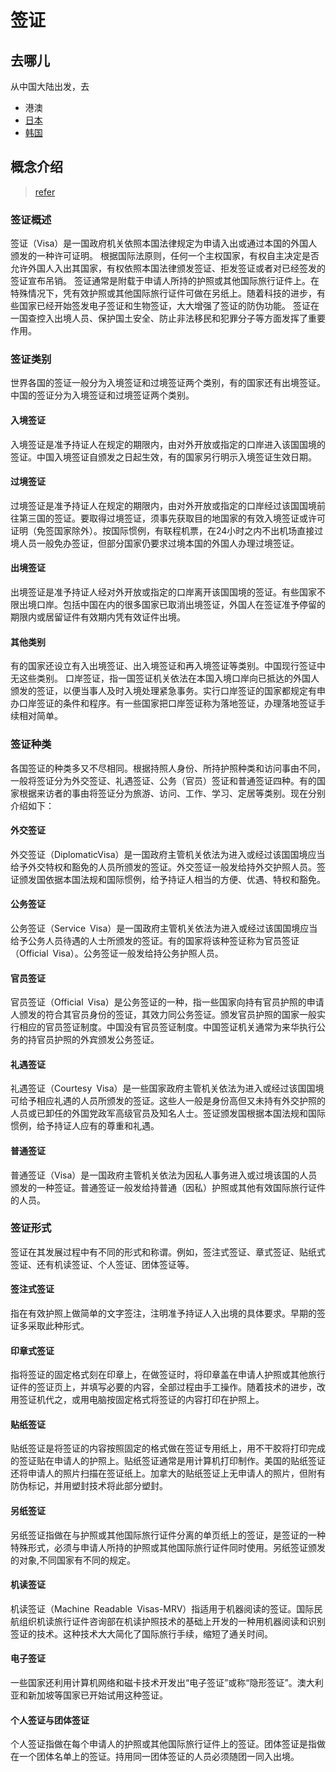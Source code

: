 # 签证

## 去哪儿

从中国大陆出发，去

- 港澳
- [日本](./abroad/asia/japan#签证)
- [韩国](./abroad/asia/korean#签证)

## 概念介绍

> [refer](http://cs.mfa.gov.cn/zggmcg/cgqz/cgqzjj_660464/)

### 签证概述

签证（Visa）是一国政府机关依照本国法律规定为申请入出或通过本国的外国人颁发的一种许可证明。
根据国际法原则，任何一个主权国家，有权自主决定是否允许外国人入出其国家，有权依照本国法律颁发签证、拒发签证或者对已经签发的签证宣布吊销。
签证通常是附载于申请人所持的护照或其他国际旅行证件上。在特殊情况下，凭有效护照或其他国际旅行证件可做在另纸上。随着科技的进步，有些国家已经开始签发电子签证和生物签证，大大增强了签证的防伪功能。
签证在一国查控入出境人员、保护国土安全、防止非法移民和犯罪分子等方面发挥了重要作用。

### 签证类别

世界各国的签证一般分为入境签证和过境签证两个类别，有的国家还有出境签证。中国的签证分为入境签证和过境签证两个类别。

#### 入境签证

入境签证是准予持证人在规定的期限内，由对外开放或指定的口岸进入该国国境的签证。中国入境签证自颁发之日起生效，有的国家另行明示入境签证生效日期。

#### 过境签证

过境签证是准予持证人在规定的期限内，由对外开放或指定的口岸经过该国国境前往第三国的签证。要取得过境签证，须事先获取目的地国家的有效入境签证或许可证明（免签国家除外）。按国际惯例，有联程机票，在24小时之内不出机场直接过境人员一般免办签证，但部分国家仍要求过境本国的外国人办理过境签证。

#### 出境签证

出境签证是准予持证人经对外开放或指定的口岸离开该国国境的签证。有些国家不限出境口岸。包括中国在内的很多国家已取消出境签证，外国人在签证准予停留的期限内或居留证件有效期内凭有效证件出境。

#### 其他类别

有的国家还设立有入出境签证、出入境签证和再入境签证等类别。中国现行签证中无这些类别。
口岸签证，指一国签证机关依法在本国入境口岸向已抵达的外国人颁发的签证，以便当事人及时入境处理紧急事务。实行口岸签证的国家都规定有申办口岸签证的条件和程序。有一些国家把口岸签证称为落地签证，办理落地签证手续相对简单。

### 签证种类

各国签证的种类多又不尽相同。根据持照人身份、所持护照种类和访问事由不同，一般将签证分为外交签证、礼遇签证、公务（官员）签证和普通签证四种。有的国家根据来访者的事由将签证分为旅游、访问、工作、学习、定居等类别。现在分别介绍如下：

#### 外交签证

外交签证（DiplomaticVisa）是一国政府主管机关依法为进入或经过该国国境应当给予外交特权和豁免的人员所颁发的签证。外交签证一般发给持外交护照人员。签证颁发国依据本国法规和国际惯例，给予持证人相当的方便、优遇、特权和豁免。

#### 公务签证

公务签证（Service Visa）是一国政府主管机关依法为进入或经过该国国境应当给予公务人员待遇的人士所颁发的签证。有的国家将该种签证称为官员签证（Official Visa）。公务签证一般发给持公务护照人员。

#### 官员签证

官员签证（Official Visa）是公务签证的一种，指一些国家向持有官员护照的申请人颁发的符合其官员身份的签证，其效力同公务签证。颁发官员护照的国家一般实行相应的官员签证制度。中国没有官员签证制度。中国签证机关通常为来华执行公务的持官员护照的外宾颁发公务签证。

#### 礼遇签证

礼遇签证（Courtesy Visa）是一些国家政府主管机关依法为进入或经过该国国境可给予相应礼遇的人员所颁发的签证。这些人一般是身份高但又未持有外交护照的人员或已卸任的外国党政军高级官员及知名人士。签证颁发国根据本国法规和国际惯例，给予持证人应有的尊重和礼遇。

#### 普通签证

普通签证（Visa）是一国政府主管机关依法为因私人事务进入或过境该国的人员颁发的一种签证。普通签证一般发给持普通（因私）护照或其他有效国际旅行证件的人员。

### 签证形式

签证在其发展过程中有不同的形式和称谓。例如，签注式签证、章式签证、贴纸式签证、还有机读签证、个人签证、团体签证等。

#### 签注式签证

指在有效护照上做简单的文字签注，注明准予持证人入出境的具体要求。早期的签证多采取此种形式。

#### 印章式签证

指将签证的固定格式刻在印章上，在做签证时，将印章盖在申请人护照或其他旅行证件的签证页上，并填写必要的内容，全部过程由手工操作。随着技术的进步，改用签证机代之，或用电脑按固定格式将签证的内容打印在护照上。

#### 贴纸签证

贴纸签证是将签证的内容按照固定的格式做在签证专用纸上，用不干胶将打印完成的签证贴在申请人的护照上。贴纸签证通常是用计算机打印制作。美国的贴纸签证还将申请人的照片扫描在签证纸上。加拿大的贴纸签证上无申请人的照片，但附有防伪标记，并用塑封技术将此部分塑封。

#### 另纸签证

另纸签证指做在与护照或其他国际旅行证件分离的单页纸上的签证，是签证的一种特殊形式，必须与申请人所持的护照或其他国际旅行证件同时使用。另纸签证颁发的对象,不同国家有不同的规定。

#### 机读签证

机读签证（Machine Readable Visas-MRV）指适用于机器阅读的签证。国际民航组织机读旅行证件咨询部在机读护照技术的基础上开发的一种用机器阅读和识别签证的技术。这种技术大大简化了国际旅行手续，缩短了通关时间。

#### 电子签证

一些国家还利用计算机网络和磁卡技术开发出“电子签证”或称“隐形签证”。澳大利亚和新加坡等国家已开始试用这种签证。

#### 个人签证与团体签证

个人签证指做在每个申请人的护照或其他国际旅行证件上的签证。团体签证是指做在一个团体名单上的签证。持用同一团体签证的人员必须随团一同入出境。
